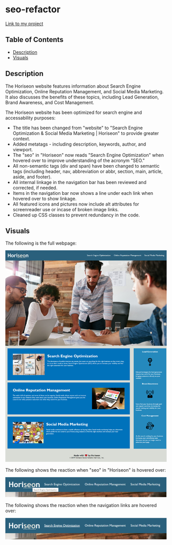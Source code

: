# seo-refactor

[Link to my project](https://github.com/ZoeRorvig/seo-refactor)

## Table of Contents
- [Description](#description)
- [Visuals](#visuals)

## Description
The Horiseon website features information about Search Engine Optimization, Online Reputation Management, and Social Media Marketing. It also discusses the benefits of these topics, including Lead Generation, Brand Awareness, and Cost Management. 

The Horiseon website has been optimized for search engine and accessability purposes:
- The title has been changed from "website" to "Search Engine Optimization & Social Media Marketing | Horiseon" to provide greater context. 
- Added metatags - including description, keywords, author, and viewport. 
- The "seo" in "Horiseon" now reads "Search Engine Optimization" when hovered over to improve understanding of the acronym "SEO."
- All non-semantic tags (div and span) have been changed to semantic tags (including header, nav, abbreviation or abbr, section, main, article, aside, and footer). 
- All internal linkage in the navigation bar has been reviewed and corrected, if needed. 
- Items in the navigation bar now shows a line under each link when hovered over to show linkage.
- All featured icons and pictures now include alt attributes for screenreader use or incase of broken image links. 
- Cleaned up CSS classes to prevent redundancy in the code. 

## Visuals 

The following is the full webpage:

![screenshot](assets\images\search-engine-optimization-webpage.jpg)

The following shows the reaction when "seo" in "Horiseon" is hovered over:

![screenshot](assets\images\seo-acronym.jpg)

The following shows the reaction when the navigation links are hovered over:

![screenshot](assets\images\linkage-underline.jpg)

